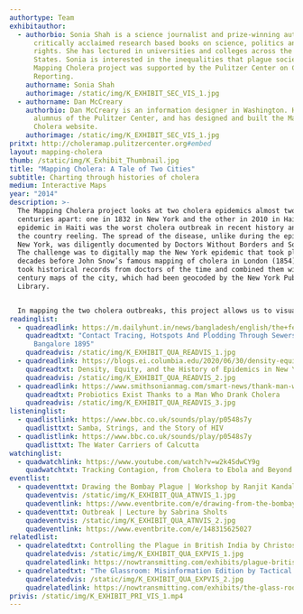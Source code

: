 ```yaml
---
authortype: Team
exhibitauthor:
  - authorbio: Sonia Shah is a science journalist and prize-winning author of
      critically acclaimed research based books on science, politics and human
      rights. She has lectured in universities and colleges across the United
      States. Sonia is interested in the inequalities that plague societies. The
      Mapping Cholera project was supported by the Pulitzer Center on Crisis
      Reporting.
    authorname: Sonia Shah
    authorimage: /static/img/K_EXHIBIT_SEC_VIS_1.jpg
  - authorname: Dan McCreary
    authorbio: Dan McCreary is an information designer in Washington. He is an
      alumnus of the Pulitzer Center, and has designed and built the Mapping
      Cholera website.
    authorimage: /static/img/K_EXHIBIT_SEC_VIS_1.jpg
pritxt: http://choleramap.pulitzercenter.org#embed
layout: mapping-cholera
thumb: /static/img/K_Exhibit_Thumbnail.jpg
title: "Mapping Cholera: A Tale of Two Cities"
subtitle: Charting through histories of cholera
medium: Interactive Maps
year: "2014"
description: >-
  The Mapping Cholera project looks at two cholera epidemics almost two
  centuries apart: one in 1832 in New York and the other in 2010 in Haiti. The
  epidemic in Haiti was the worst cholera outbreak in recent history and it left
  the country reeling. The spread of the disease, unlike during the epidemic in
  New York, was diligently documented by Doctors Without Borders and Sonia Shah.
  The challenge was to digitally map the New York epidemic that took place two
  decades before John Snow’s famous mapping of cholera in London (1854). Sonia
  took historical records from doctors of the time and combined them with 19th
  century maps of the city, which had been geocoded by the New York Public
  Library.


  In mapping the two cholera outbreaks, this project allows us to visualise the spread of the disease, the differences and similarities between the two epidemics, and renders visible the magnitude and scale of this disease.
readinglist:
  - quadreadlink: https://m.dailyhunt.in/news/bangladesh/english/the+federal+english-epaper-thefeden/contact+tracing+hotspots+and+plodding+through+sewers+cholera+in+bangalore+1895-newsid-n179325830
    quadreadtxt: "Contact Tracing, Hotspots And Plodding Through Sewers: Cholera In
      Bangalore 1895"
    quadreadvis: /static/img/K_EXHIBIT_QUA_READVIS_1.jpg
  - quadreadlink: https://blogs.ei.columbia.edu/2020/06/30/density-equity-history-epidemics-nyc/
    quadreadtxt: Density, Equity, and the History of Epidemics in New York City
    quadreadvis: /static/img/K_EXHIBIT_QUA_READVIS_2.jpg
  - quadreadlink: https://www.smithsonianmag.com/smart-news/thank-man-who-drank-cholera-your-yogurt-180955197/
    quadreadtxt: Probiotics Exist Thanks to a Man Who Drank Cholera
    quadreadvis: /static/img/K_EXHIBIT_QUA_READVIS_3.jpg
listeninglist:
  - quadlistlink: https://www.bbc.co.uk/sounds/play/p0548s7y
    quadlisttxt: Samba, Strings, and the Story of HIV
  - quadlistlink: https://www.bbc.co.uk/sounds/play/p0548s7y
    quadlisttxt: The Water Carriers of Calcutta
watchinglist:
  - quadwatchlink: https://www.youtube.com/watch?v=w2k4SdwCY9g
    quadwatchtxt: Tracking Contagion, from Cholera to Ebola and Beyond
eventlist:
  - quadeventtxt: Drawing the Bombay Plague | Workshop by Ranjit Kandalgaonkar
    quadeventvis: /static/img/K_EXHIBIT_QUA_ATNVIS_1.jpg
    quadeventlink: https://www.eventbrite.com/e/drawing-from-the-bombay-plague-workshop-registration-148222681029
  - quadeventtxt: Outbreak | Lecture by Sabrina Sholts
    quadeventvis: /static/img/K_EXHIBIT_QUA_ATNVIS_2.jpg
    quadeventlink: https://www.eventbrite.com/e/148315625027
relatedlist:
  - quadrelatedtxt: Controlling the Plague in British India by Christos Lynteris
    quadrelatedvis: /static/img/K_EXHIBIT_QUA_EXPVIS_1.jpg
    quadrelatedlink: https://nowtransmitting.com/exhibits/plague-british-india/
  - quadrelatedtxt: "The Glassroom: Misinformation Edition by Tactical Tech"
    quadrelatedvis: /static/img/K_EXHIBIT_QUA_EXPVIS_2.jpg
    quadrelatedlink: https://nowtransmitting.com/exhibits/the-glass-room/
privis: /static/img/K_EXHIBIT_PRI_VIS_1.mp4
---
```

